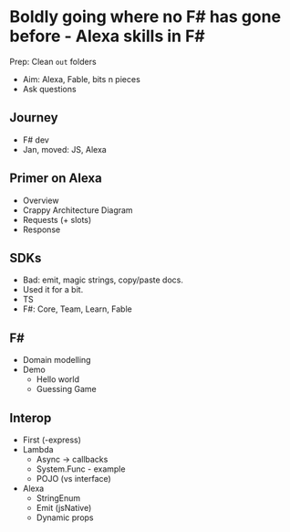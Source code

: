 # Boldly going where no F# has gone before - Alexa skills in F#

Prep: Clean `out` folders

- Aim: Alexa, Fable, bits n pieces
- Ask questions

## Journey
- F# dev
- Jan, moved: JS, Alexa

## Primer on Alexa

- Overview
- Crappy Architecture Diagram
- Requests (+ slots)
- Response

## SDKs

- Bad: emit, magic strings, copy/paste docs.
- Used it for a bit.
- TS
- F#: Core, Team, Learn, Fable

## F#

- Domain modelling
- Demo
  - Hello world
  - Guessing Game

## Interop
- First (-express)
- Lambda
  - Async -> callbacks
  - System.Func - example
  - POJO (vs interface)
- Alexa
  - StringEnum
  - Emit (jsNative)
  - Dynamic props
